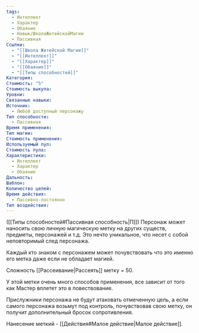 ```yaml
---
tags:
  - Интеллект
  - Характер
  - Обаяние
  - Навык/ШколаЖитейскойМагии
  - Пассивная
Ссылки:
  - "[[Школа Житейской Магии]]"
  - "[[Интеллект]]"
  - "[[Характер]]"
  - "[[Обаяние]]"
  - "[[Типы способностей]]"
Категория: 
Стоимость: "5"
Стоимость выкупа: 
Уровни: 
Связанные навыки: 
Источник:
  - Любой доступный персонажу
Тип способности:
  - Пассивная
Время применения: 
Тип магии: 
Стоимость применения: 
Используемый пул: 
Стоимость пула: 
Характеристики:
  - Интеллект
  - Характер
  - Обаяние
Дальность: 
Шаблон: 
Количество целей: 
Время действия:
  - Пассивно-постоянно
Тип воздействия:
---
```

([[Типы способностей#Пассивная способность|П]]) Персонаж может наносить свою личную магическую метку на других существ, предметы, персонажей и т.д. Это нечто уникальное, что несет с собой неповторимый след персонажа. 

Каждый кто знаком с персонажем может почувствовать что это именно его метка даже если не обладает магией. 

Сложность [[Рассеивание|Рассеять]] метку = 50. 

У этой метки очень много способов применения, все зависит от того как Мастер вплетет это в повествование.

Прислужники персонажа не будут атаковать отмеченную цель, а если самого персонажа возьмут под контроль, почувствовав свою метку, он получит дополнительный бросок сопротивления. 

Нанесение меткий - [[Действия#Малое действие|Малое действие]]. 